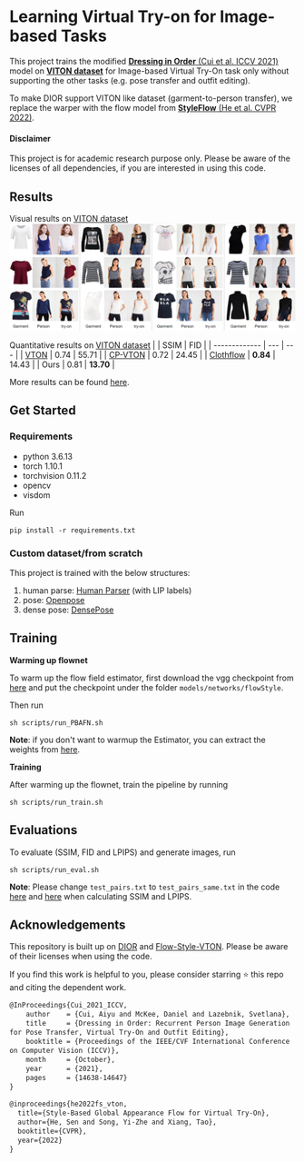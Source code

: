 # Learning Virtual Try-on for Image-based Tasks
This project trains the modified [__Dressing in Order__ (Cui et al. ICCV 2021)](https://github.com/cuiaiyu/dressing-in-order) model on [__VITON dataset__](https://arxiv.org/abs/1711.08447) for Image-based Virtual Try-On task only without supporting the other tasks (e.g. pose transfer and outfit editing). 

To make DIOR support VITON like dataset (garment-to-person transfer), we replace
 the warper with the flow model from [__StyleFlow__ (He et al. CVPR 2022)](https://github.com/SenHe/Flow-Style-VTON/tree/main/train).
 
 #### Disclaimer
 This project is for academic research purpose only. Please be aware of the licenses of all dependencies, if you are interested in using this code. 
 
## Results
Visual results on [VITON dataset](https://arxiv.org/abs/1711.08447)
![](Images/image.jpg)

Quantitative results on [VITON dataset](https://arxiv.org/abs/1711.08447)
|   | SSIM | FID |
| ------------- | --- | --- |
| [VTON](https://arxiv.org/abs/1711.08447)  | 0.74 | 55.71 |
| [CP-VTON](https://github.com/sergeywong/cp-vton) | 0.72  | 24.45 |
| [Clothflow](https://openaccess.thecvf.com/content_ICCV_2019/papers/Han_ClothFlow_A_Flow-Based_Model_for_Clothed_Person_Generation_ICCV_2019_paper.pdf) | __0.84__ | 14.43 |
| Ours | 0.81 | __13.70__ |

More results can be found [here](https://drive.google.com/drive/folders/16RHLVxGx7kYD_YZ7MoSOlWO2TnHHXYVU).




## Get Started

### Requirements
- python 3.6.13
- torch 1.10.1
- torchvision 0.11.2
- opencv
- visdom

Run
```
pip install -r requirements.txt
```


### Custom dataset/from scratch
This project is trained with the below structures:
1. human parse: [Human Parser](https://github.com/GoGoDuck912/Self-Correction-Human-Parsing) (with LIP labels)
2. pose: [Openpose](https://github.com/ZheC/Realtime_Multi-Person_Pose_Estimation)
3. dense pose: [DensePose](https://github.com/facebookresearch/DensePose)


## Training
__Warming up flownet__

To warm up the flow field estimator, first download the vgg checkpoint from [here](https://github.com/senhe/flow-style-vton) and put the checkpoint under the folder ```models/networks/flowStyle```.

Then run
```
sh scripts/run_PBAFN.sh
```

__Note__: if you don't want to warmup the Estimator, you can extract the weights from [here](https://drive.google.com/drive/folders/1upRRswJf_hXldl48w5QCX7LOJp71otJB).

__Training__

After warming up the flownet, train the pipeline by running
```
sh scripts/run_train.sh
```

## Evaluations
To evaluate (SSIM, FID and LPIPS) and generate images, run
```
sh scripts/run_eval.sh
```
__Note__: Please change ```test_pairs.txt``` to ```test_pairs_same.txt``` in the code [here](https://github.com/shaoyuc3/dior-VITON/blob/28a2f7d6b59ada603e3786957863901509af344b/datasets/viton_datasets.py#L51) and [here](https://github.com/shaoyuc3/dior-VITON/blob/28a2f7d6b59ada603e3786957863901509af344b/datasets/viton_datasets.py#L130) when calculating SSIM and LPIPS.


## Acknowledgements
This repository is built up on [DIOR](https://github.com/cuiaiyu/dressing-in-order) and [Flow-Style-VTON](https://github.com/SenHe/Flow-Style-VTON/tree/main/train). Please be aware of their licenses when using the code.

If you find this work is helpful to you, please consider starring :star: this repo and citing the dependent work.
```
@InProceedings{Cui_2021_ICCV,
    author    = {Cui, Aiyu and McKee, Daniel and Lazebnik, Svetlana},
    title     = {Dressing in Order: Recurrent Person Image Generation for Pose Transfer, Virtual Try-On and Outfit Editing},
    booktitle = {Proceedings of the IEEE/CVF International Conference on Computer Vision (ICCV)},
    month     = {October},
    year      = {2021},
    pages     = {14638-14647}
}
```

```
@inproceedings{he2022fs_vton,
  title={Style-Based Global Appearance Flow for Virtual Try-On},
  author={He, Sen and Song, Yi-Zhe and Xiang, Tao},
  booktitle={CVPR},
  year={2022}
}
```
